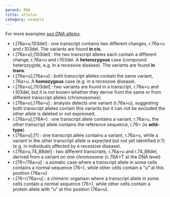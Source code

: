 ```yaml
---
parent: RNA
title: alleles
category: example
---
```


For more examples [_see DNA alleles_](/recommendations/DNA/variant/alleles/).

*	r.[76a>u;103del]
	: one transcript contains two different changes, r.76a>u and r.103del. The variants are found **in cis**.
*	r.[76a>u];[103del]
	: the two transcript alleles each contain a different change, r.76a>u and r.103del. A **heterozygous** case (compound heterozygote, e.g. in a recessive disease). The variants are found **in trans**.
*	r.[76a>u];[76a>u]
	: both transcript alleles contain the same variant, r.76a>u. A **homozygous** case (e.g. in a recessive disease).
*	r.[76a>u(;)103del]
	: two variants are found in a transcript, r.76a>u and r.103del, but it is not known whether they derive from the same or from different transcript alleles (chromosomes).
*	r.[76a>u(;)76a>u]
	: analysis detects one variant (r.76a>u), suggesting both transcript alleles contain this variants but it can not be excluded the other allele is deleted or not expressed.
*	r.[76a>u];[76A=]
	: one transcript allele contains a variant, r.76a>u, the other transcript allele contains the reference sequence, r.76= (is **wild-type**).
*	r.[76a>u];[?]
	: one transcript allele contains a variant, r.76a>u, while a variant in the other transcript allele is expected but not yet identified (r.?) (e.g. in individuals affected by a recessive disease).
*	r.[76a>u,74\_88del]
	: two different transcripts, r.76a>u and r.74\_88del, derived from a variant on one chromosome (c.76A>T at the DNA level)
*	r.[76=/76a>u]
	: a somatic case where a transcript allele in some cells contains a normal sequence (76=), while other cells contain a "u" at this position (76a>u)  
*	r.[76=//76a>u]
	: a chimeric organism where a transcript allele in some cells contain a normal sequence (76=), while other cells contain a protein allele with "u" at this position (76a>u).
